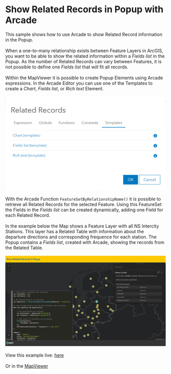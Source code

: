 # Show Related Records in Popup with Arcade
This sample shows how to use Arcade to show Related Record information in the Popup.
<br/>
<br/>
When a one-to-many relationship exists between Feature Layers in ArcGIS, you want to be able to show the related information within a <i>Fields list</i> in the Popup. As the number of Related Records can vary between Features, it is not possible to define one <i>Fields list</i> that will fit all records.
<br/>
<br/>
Within the MapViewer it is possible to create Popup Elements using Arcade expressions. In the Arcade Editor you can use one of the Templates to create a <i>Chart</i>, <i>Fields list</i>, or <i>Rich text</i> Element. 
<br/>
<br/>
![Arcade Templates](../images/ArcadeRelatedRecords_1.PNG)
<br/>
<br/>
With the Arcade Function `FeatureSetByRelationshipName()` it is possible to retrieve all Related Records for the selected Feature. Using this FeatureSet the Fields in the <i>Fields list</i> can be created dynamically, adding one Field for each Related Record.
<br/>
<br/>
In the example below the Map shows a Feature Layer with all NS Intercity Stations. This layer has a Related Table with information about the departure directions and corresponding frequence for each station. The Popup contains a <i>Fields list</i>, created with Arcade, showing the records from the Related Table. 
<br/>
<br/>
![NS Intercity Stations](../images/ArcadeRelatedRecords_2.PNG)
<br/>
<br/>
View this example live:
[here](https://esrinederland.github.io/CoolMaps/ArcadeRelatedRecords)
<br/>
<br/>
Or in the [MapViewer](https://www.arcgis.com/apps/mapviewer/index.html?webmap=9cc5166c053b46379b88886aad0544b5)
